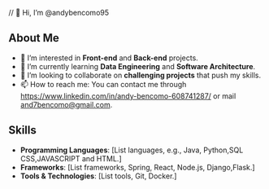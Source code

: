 
// 👋 Hi, I’m @andybencomo95

## About Me
- 👀 I’m interested in **Front-end** and **Back-end** projects.
- 🌱 I’m currently learning **Data Engineering** and **Software Architecture**.
- 💞️ I’m looking to collaborate on **challenging projects** that push my skills.
- 📫 How to reach me: You can contact me through https://www.linkedin.com/in/andy-bencomo-608741287/ or mail and7bencomo@gmail.com.

## Skills
- **Programming Languages**: [List languages, e.g., Java, Python,SQL CSS,JAVASCRIPT  and HTML.]
- **Frameworks**: [List frameworks, Spring, React, Node.js, Django,Flask.]
- **Tools & Technologies**: [List tools,  Git, Docker.]
